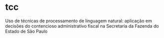 # tcc
Uso de técnicas de processamento de linguagem natural: aplicação em decisões do contencioso administrativo fiscal na Secretaria da Fazenda do Estado de São Paulo
